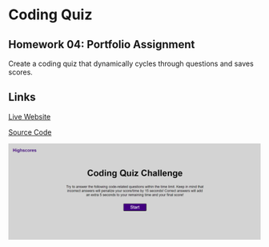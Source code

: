# Coding Quiz

## Homework 04: Portfolio Assignment

Create a coding quiz that dynamically cycles through questions and saves scores.

## Links

[Live Website](https://kerilp.github.io/coding-quiz-challenge/)

[Source Code](https://github.com/kerilp/coding-quiz-challenge)

![Site Screenshot](./assets/images/screenshot.png)